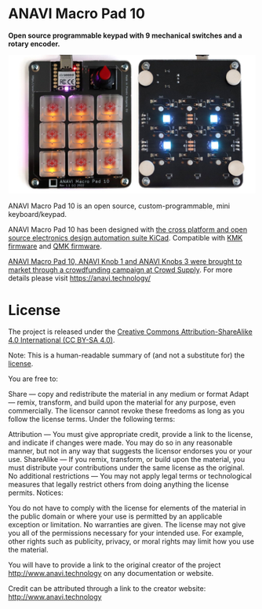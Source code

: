 # ANAVI Macro Pad 10

**Open source programmable keypad with 9 mechanical switches and a rotary encoder.**

![ANAVI Macro Pad 10](https://github.com/AnaviTechnology/anavi-macro-pad-10/blob/main/anavi-macro-pad-10.jpg?raw=true)

ANAVI Macro Pad 10 is an open source, custom-programmable, mini keyboard/keypad.

ANAVI Macro Pad 10 has been designed with [the cross platform and open source electronics design automation suite KiCad](https://kicad.org/). Compatible with [KMK firmware](https://github.com/KMKfw/kmk_firmware/tree/master/boards/anavi/macro-pad-10) and [QMK firmware](https://github.com/qmk/qmk_firmware/tree/master/keyboards/anavi).

[ANAVI Macro Pad 10, ANAVI Knob 1 and ANAVI Knobs 3 were brought to market through a crowdfunding campaign at Crowd Supply](https://www.crowdsupply.com/anavi-technology/anavi-macro-pad-10). For more details please visit https://anavi.technology/

# License

The project is released under the [Creative Commons Attribution-ShareAlike 4.0 International (CC BY-SA 4.0)](https://creativecommons.org/licenses/by-sa/4.0/).

Note: This is a human-readable summary of (and not a substitute for) the [license](https://creativecommons.org/licenses/by-sa/4.0/legalcode).

You are free to:

Share — copy and redistribute the material in any medium or format Adapt — remix, transform, and build upon the material for any purpose, even commercially. The licensor cannot revoke these freedoms as long as you follow the license terms. Under the following terms:

Attribution — You must give appropriate credit, provide a link to the license, and indicate if changes were made. You may do so in any reasonable manner, but not in any way that suggests the licensor endorses you or your use. ShareAlike — If you remix, transform, or build upon the material, you must distribute your contributions under the same license as the original. No additional restrictions — You may not apply legal terms or technological measures that legally restrict others from doing anything the license permits. Notices:

You do not have to comply with the license for elements of the material in the public domain or where your use is permitted by an applicable exception or limitation. No warranties are given. The license may not give you all of the permissions necessary for your intended use. For example, other rights such as publicity, privacy, or moral rights may limit how you use the material.

You will have to provide a link to the original creator of the project http://www.anavi.technology on any documentation or website.

Credit can be attributed through a link to the creator website: http://www.anavi.technology

